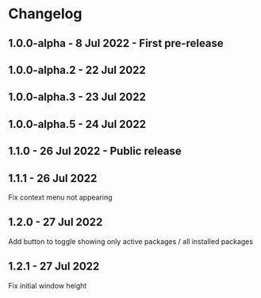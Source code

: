 # Changelog

## 1.0.0-alpha - 8 Jul 2022 - First pre-release

## 1.0.0-alpha.2 - 22 Jul 2022

## 1.0.0-alpha.3 - 23 Jul 2022

## 1.0.0-alpha.5 - 24 Jul 2022

## 1.1.0 - 26 Jul 2022 - Public release

## 1.1.1 - 26 Jul 2022

Fix context menu not appearing

## 1.2.0 - 27 Jul 2022

Add button to toggle showing only active packages / all installed packages

## 1.2.1 - 27 Jul 2022

Fix initial window height
